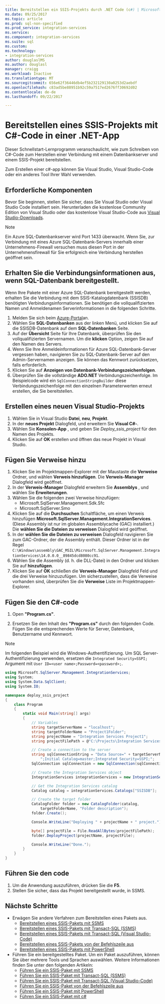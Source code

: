 ```yaml
---
title: Bereitstellen ein SSIS-Projekts durch .NET Code (c#) | Microsoft Docs
ms.date: 09/25/2017
ms.topic: article
ms.prod: sql-non-specified
ms.prod_service: integration-services
ms.service: 
ms.component: integration-services
ms.suite: sql
ms.custom: 
ms.technology:
- integration-services
author: douglaslMS
ms.author: douglasl
manager: craigg
ms.workload: Inactive
ms.translationtype: MT
ms.sourcegitcommit: 656e62f36446db4ef5b232129130a0253d2aebdf
ms.openlocfilehash: c83ad5be88951b92c59a7517ed2676ff30692d02
ms.contentlocale: de-de
ms.lasthandoff: 09/22/2017

---
```

# <a name="deploy-an-ssis-project-with-c-code-in-a-net-app"></a>Bereitstellen eines SSIS-Projekts mit C#-Code in einer .NET-App
Dieser Schnellstart-Lernprogramm veranschaulicht, wie zum Schreiben von C#-Code zum Herstellen einer Verbindung mit einem Datenbankserver und einem SSIS-Projekt bereitstellen.

Zum Erstellen einer c#-app können Sie Visual Studio, Visual Studio-Code oder ein anderes Tool Ihrer Wahl verwenden.

## <a name="prerequisites"></a>Erforderliche Komponenten

Bevor Sie beginnen, stellen Sie sicher, dass Sie Visual Studio oder Visual Studio Code installiert sein. Herunterladen die kostenlose Community Edition von Visual Studio oder das kostenlose Visual Studio-Code aus [Visual Studio-Downloads](https://www.visualstudio.com/downloads/).

> [!NOTE]
> Ein Azure SQL-Datenbankserver wird Port 1433 überwacht. Wenn Sie, zur Verbindung mit eines Azure SQL-Datenbank-Servers innerhalb einer Unternehmens-Firewall versuchen muss diesen Port in der Unternehmensfirewall für Sie erfolgreich eine Verbindung herstellen geöffnet sein.

## <a name="get-the-connection-info-if-deployed-to-sql-database"></a>Erhalten Sie die Verbindungsinformationen aus, wenn SQL-Datenbank bereitgestellt. 

Wenn Ihre Pakete mit einer Azure SQL-Datenbank bereitgestellt werden, erhalten Sie die Verbindung mit dem SSIS-Katalogdatenbank (SSISDB) benötigten Verbindungsinformationen. Sie benötigen die vollqualifizierten Namen und Anmeldenamen Serverinformationen in die folgenden Schritte.

1. Melden Sie sich beim [Azure-Portal](https://portal.azure.com/)an.
2. Wählen Sie **SQL-Datenbanken** aus der linken Menü, und klicken Sie auf die SSISDB-Datenbank auf dem **SQL-Datenbanken** Seite. 
3. Auf der **Übersicht** Seite für Ihre Datenbank, überprüfen Sie den vollqualifizierten Servernamen. Um die **klicken** Option, zeigen Sie auf den Namen des Servers. 
4. Wenn Sie Ihre Anmeldeinformationen für Azure SQL-Datenbank-Server vergessen haben, navigieren Sie zu SQL-Datenbank-Server auf den Admin-Servernamen anzeigen. Sie können das Kennwort zurücksetzen, falls erforderlich.
5. Klicken Sie auf **Anzeigen von Datenbank-Verbindungszeichenfolgen**.
6. Überprüfen Sie die vollständige **ADO.NET** Verbindungszeichenfolge. Im Beispielcode wird ein `SqlConnectionStringBuilder` diese Verbindungszeichenfolge mit den einzelnen Parameterwerten erneut erstellen, die Sie bereitstellen.

## <a name="create-a-new-visual-studio-project"></a>Erstellen eines neuen Visual Studio-Projekts

1. Wählen Sie in Visual Studio **Datei**, **neu**, **Projekt**. 
2. In der **neues Projekt** Dialogfeld, und erweitern Sie **Visual C#-**.
3. Wählen Sie **Konsolen-App** , und geben Sie *Deploy_ssis_project* für den Namen des Projekts.
4. Klicken Sie auf **OK** erstellen und öffnen das neue Projekt in Visual Studio.

## <a name="add-references"></a>Fügen Sie Verweise hinzu
1. Klicken Sie im Projektmappen-Explorer mit der Maustaste die **Verweise** Ordner, und wählen **Verweis hinzufügen**. Die **Verweis-Manager** Dialogfeld wird geöffnet.
2. In der **Verweis-Manager** Dialogfeld erweitern Sie **Assemblys** , und wählen Sie **Erweiterungen**.
3. Wählen Sie die folgenden zwei Verweise hinzufügen:
    -   Microsoft.SqlServer.Management.Sdk.Sfc
    -   Microsoft.SqlServer.Smo
4. Klicken Sie auf die **Durchsuchen** Schaltfläche, um einen Verweis hinzufügen **Microsoft.SqlServer.Management.IntegrationServices**. (Diese Assembly ist nur im globalen Assemblycache (GAC) installiert.) Die **wählen Sie die Dateien zu verweisen** Dialogfeld wird geöffnet.
5. In der **wählen Sie die Dateien zu verweisen** Dialogfeld navigieren Sie zum GAC-Ordner, der die Assembly enthält. Dieser Ordner ist in der Regel `C:\Windows\assembly\GAC_MSIL\Microsoft.SqlServer.Management.IntegrationServices\14.0.0.0__89845dcd8080cc91`.
6. Wählen Sie die Assembly (d. h. die DLL-Datei) in den Ordner und klicken Sie auf **hinzufügen**.
7. Klicken Sie auf **OK** schließen die **Verweis-Manager** Dialogfeld Feld und die drei Verweise hinzuzufügen. Um sicherzustellen, dass die Verweise vorhanden sind, überprüfen Sie die **Verweise** Liste im Projektmappen-Explorer.

## <a name="add-the-c-code"></a>Fügen Sie den C#-code 
1. Open **"Program.cs"**.

2. Ersetzen Sie den Inhalt des **"Program.cs"** durch den folgenden Code. Fügen Sie die entsprechenden Werte für Server, Datenbank, Benutzername und Kennwort.

> [!NOTE]
> Im folgenden Beispiel wird die Windows-Authentifizierung. Um SQL Server-Authentifizierung verwenden, ersetzen die `Integrated Security=SSPI;` Argument mit `User ID=<user name>;Password=<password>;`.

```csharp
using Microsoft.SqlServer.Management.IntegrationServices;
using System;
using System.Data.SqlClient;
using System.IO;

namespace deploy_ssis_project
{
    class Program
    {
        static void Main(string[] args)
        {
            // Variables
            string targetServerName = "localhost";
            string targetFolderName = "Project1Folder";
            string projectName = "Integration Services Project1";
            string projectFilePath = @"C:\Projects\Integration Services Project1\Integration Services Project1\bin\Development\Integration Services Project1.ispac";

            // Create a connection to the server
            string sqlConnectionString = "Data Source=" + targetServerName +
                ";Initial Catalog=master;Integrated Security=SSPI;";
            SqlConnection sqlConnection = new SqlConnection(sqlConnectionString);

            // Create the Integration Services object
            IntegrationServices integrationServices = new IntegrationServices(sqlConnection);

            // Get the Integration Services catalog
            Catalog catalog = integrationServices.Catalogs["SSISDB"];

            // Create the target folder
            CatalogFolder folder = new CatalogFolder(catalog,
                targetFolderName, "Folder description");
            folder.Create();

            Console.WriteLine("Deploying " + projectName + " project.");

            byte[] projectFile = File.ReadAllBytes(projectFilePath);
            folder.DeployProject(projectName, projectFile);

            Console.WriteLine("Done.");
        }
    }
}
```

## <a name="run-the-code"></a>Führen Sie den code

1. Um die Anwendung auszuführen, drücken Sie die **F5**.
2. Stellen Sie sicher, dass das Projekt bereitgestellt wurde, in SSMS.

## <a name="next-steps"></a>Nächste Schritte
- Erwägen Sie andere Verfahren zum Bereitstellen eines Pakets aus.
    - [Bereitstellen eines SSIS-Pakets mit SSMS](./ssis-quickstart-deploy-ssms.md)
    - [Bereitstellen eines SSIS-Pakets mit Transact-SQL (SSMS)](./ssis-quickstart-deploy-tsql-ssms.md)
    - [Bereitstellen eines SSIS-Pakets mit Transact-SQL (Visual Studio-Code)](ssis-quickstart-deploy-tsql-vscode.md)
    - [Bereitstellen eines SSIS-Pakets von der Befehlszeile aus](./ssis-quickstart-deploy-cmdline.md)
    - [Bereitstellen eines SSIS-Pakets mit PowerShell](ssis-quickstart-deploy-powershell.md)
- Führen Sie ein bereitgestelltes Paket. Um ein Paket auszuführen, können Sie über mehrere Tools und Sprachen auswählen. Weitere Informationen finden Sie unter den folgenden Artikeln:
    - [Führen Sie ein SSIS-Paket mit SSMS](./ssis-quickstart-run-ssms.md)
    - [Führen Sie ein SSIS-Paket mit Transact-SQL (SSMS)](./ssis-quickstart-run-tsql-ssms.md)
    - [Führen Sie ein SSIS-Paket mit Transact-SQL (Visual Studio-Code)](ssis-quickstart-run-tsql-vscode.md)
    - [Führen Sie ein SSIS-Paket von der Befehlszeile aus](./ssis-quickstart-run-cmdline.md)
    - [Führen Sie ein SSIS-Paket mit PowerShell](ssis-quickstart-run-powershell.md)
    - [Führen Sie ein SSIS-Paket mit c#](./ssis-quickstart-run-dotnet.md) 

